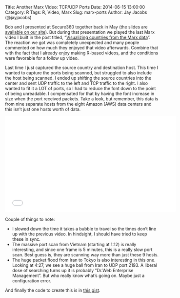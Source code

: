 Title: Another Marx Video: TCP/UDP Ports
Date: 2014-06-15 13:00:00
Category: R
Tags: R, Video, Marx
Slug: marx-ports
Author: Jay Jacobs (@jayjacobs)

Bob and I presented at Secure360 together back in May (the slides are [available on our site]( http://dds.ec/sec360/2014)).   But during that presentation we played the last Marx video I built in the post titled, “[Visualizing countries from the Marx data](http://datadrivensecurity.info/blog/posts/2014/Apr/marxvideo/)“.  The reaction we got was completely unexpected and many people commented on how much they enjoyed that video afterwards. Combine that with the fact that I already enjoy making R-based videos, and the conditions were favorable for a follow up video.

Last time I just captured the source country and destination host.  This time I wanted to capture the ports being scanned, but struggled to also include the host being scanned.  I ended up shifting the source countries into the center and sent UDP traffic to the left and TCP traffic to the right.  I also wanted to fit it a LOT of ports, so I had to reduce the font down to the point of being unreadable.  I compensated for that by having the font increase in size when the port received packets.   Take a look, but remember, this data is from nine separate hosts from the eight Amazon (AWS) data centers and this isn’t just one hosts worth of data.

<iframe width="560" height="315" src="//www.youtube.com/embed/GEjzCR1fN8Y" frameborder="0" allowfullscreen></iframe>

Couple of things to note:
*  I slowed down the time it takes a bubble to travel so the times don’t line up with the previous video.  In hindsight, I should have tried to keep these in sync. 
*  The massive port scan from Vietnam (starting at 1:12) is really interesting, and since one frame is 5 minutes, this is a really slow port scan.  Best guess is, they are scanning way more than just these 9 hosts.
*  The huge packet flood from Iran to Tokyo is also interesting in this one.  Looking at 4:27, we see a huge ball from Iran to UDP port 2193.  A liberal dose of searching turns up it is probably ”Dr.Web Enterprise Management”.  But who really know what’s going on.  Maybe just a configuration error. 

And finally the code to create this is in [this gist](https://gist.github.com/jayjacobs/b42ac3661d38f2b83350). 
